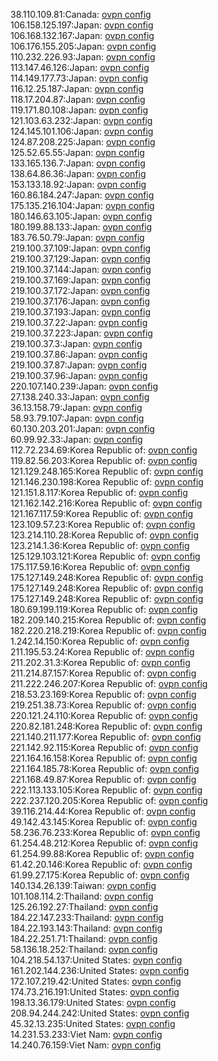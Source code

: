 38.110.109.81:Canada: [ovpn config](vpn/38_110_109_81.ovpn)  
106.158.125.197:Japan: [ovpn config](vpn/106_158_125_197.ovpn)  
106.168.132.167:Japan: [ovpn config](vpn/106_168_132_167.ovpn)  
106.176.155.205:Japan: [ovpn config](vpn/106_176_155_205.ovpn)  
110.232.226.93:Japan: [ovpn config](vpn/110_232_226_93.ovpn)  
113.147.46.126:Japan: [ovpn config](vpn/113_147_46_126.ovpn)  
114.149.177.73:Japan: [ovpn config](vpn/114_149_177_73.ovpn)  
116.12.25.187:Japan: [ovpn config](vpn/116_12_25_187.ovpn)  
118.17.204.87:Japan: [ovpn config](vpn/118_17_204_87.ovpn)  
119.171.80.108:Japan: [ovpn config](vpn/119_171_80_108.ovpn)  
121.103.63.232:Japan: [ovpn config](vpn/121_103_63_232.ovpn)  
124.145.101.106:Japan: [ovpn config](vpn/124_145_101_106.ovpn)  
124.87.208.225:Japan: [ovpn config](vpn/124_87_208_225.ovpn)  
125.52.65.55:Japan: [ovpn config](vpn/125_52_65_55.ovpn)  
133.165.136.7:Japan: [ovpn config](vpn/133_165_136_7.ovpn)  
138.64.86.36:Japan: [ovpn config](vpn/138_64_86_36.ovpn)  
153.133.18.92:Japan: [ovpn config](vpn/153_133_18_92.ovpn)  
160.86.184.247:Japan: [ovpn config](vpn/160_86_184_247.ovpn)  
175.135.216.104:Japan: [ovpn config](vpn/175_135_216_104.ovpn)  
180.146.63.105:Japan: [ovpn config](vpn/180_146_63_105.ovpn)  
180.199.88.133:Japan: [ovpn config](vpn/180_199_88_133.ovpn)  
183.76.50.79:Japan: [ovpn config](vpn/183_76_50_79.ovpn)  
219.100.37.109:Japan: [ovpn config](vpn/219_100_37_109.ovpn)  
219.100.37.129:Japan: [ovpn config](vpn/219_100_37_129.ovpn)  
219.100.37.144:Japan: [ovpn config](vpn/219_100_37_144.ovpn)  
219.100.37.169:Japan: [ovpn config](vpn/219_100_37_169.ovpn)  
219.100.37.172:Japan: [ovpn config](vpn/219_100_37_172.ovpn)  
219.100.37.176:Japan: [ovpn config](vpn/219_100_37_176.ovpn)  
219.100.37.193:Japan: [ovpn config](vpn/219_100_37_193.ovpn)  
219.100.37.22:Japan: [ovpn config](vpn/219_100_37_22.ovpn)  
219.100.37.223:Japan: [ovpn config](vpn/219_100_37_223.ovpn)  
219.100.37.3:Japan: [ovpn config](vpn/219_100_37_3.ovpn)  
219.100.37.86:Japan: [ovpn config](vpn/219_100_37_86.ovpn)  
219.100.37.87:Japan: [ovpn config](vpn/219_100_37_87.ovpn)  
219.100.37.96:Japan: [ovpn config](vpn/219_100_37_96.ovpn)  
220.107.140.239:Japan: [ovpn config](vpn/220_107_140_239.ovpn)  
27.138.240.33:Japan: [ovpn config](vpn/27_138_240_33.ovpn)  
36.13.158.79:Japan: [ovpn config](vpn/36_13_158_79.ovpn)  
58.93.79.107:Japan: [ovpn config](vpn/58_93_79_107.ovpn)  
60.130.203.201:Japan: [ovpn config](vpn/60_130_203_201.ovpn)  
60.99.92.33:Japan: [ovpn config](vpn/60_99_92_33.ovpn)  
112.72.234.69:Korea Republic of: [ovpn config](vpn/112_72_234_69.ovpn)  
119.82.56.203:Korea Republic of: [ovpn config](vpn/119_82_56_203.ovpn)  
121.129.248.165:Korea Republic of: [ovpn config](vpn/121_129_248_165.ovpn)  
121.146.230.198:Korea Republic of: [ovpn config](vpn/121_146_230_198.ovpn)  
121.151.8.117:Korea Republic of: [ovpn config](vpn/121_151_8_117.ovpn)  
121.162.142.216:Korea Republic of: [ovpn config](vpn/121_162_142_216.ovpn)  
121.167.117.59:Korea Republic of: [ovpn config](vpn/121_167_117_59.ovpn)  
123.109.57.23:Korea Republic of: [ovpn config](vpn/123_109_57_23.ovpn)  
123.214.110.28:Korea Republic of: [ovpn config](vpn/123_214_110_28.ovpn)  
123.214.1.36:Korea Republic of: [ovpn config](vpn/123_214_1_36.ovpn)  
125.129.103.121:Korea Republic of: [ovpn config](vpn/125_129_103_121.ovpn)  
175.117.59.16:Korea Republic of: [ovpn config](vpn/175_117_59_16.ovpn)  
175.127.149.248:Korea Republic of: [ovpn config](vpn/175_127_149_248.ovpn)  
175.127.149.248:Korea Republic of: [ovpn config](vpn/175_127_149_248.ovpn)  
175.127.149.248:Korea Republic of: [ovpn config](vpn/175_127_149_248.ovpn)  
180.69.199.119:Korea Republic of: [ovpn config](vpn/180_69_199_119.ovpn)  
182.209.140.215:Korea Republic of: [ovpn config](vpn/182_209_140_215.ovpn)  
182.220.218.219:Korea Republic of: [ovpn config](vpn/182_220_218_219.ovpn)  
1.242.14.150:Korea Republic of: [ovpn config](vpn/1_242_14_150.ovpn)  
211.195.53.24:Korea Republic of: [ovpn config](vpn/211_195_53_24.ovpn)  
211.202.31.3:Korea Republic of: [ovpn config](vpn/211_202_31_3.ovpn)  
211.214.87.157:Korea Republic of: [ovpn config](vpn/211_214_87_157.ovpn)  
211.222.246.207:Korea Republic of: [ovpn config](vpn/211_222_246_207.ovpn)  
218.53.23.169:Korea Republic of: [ovpn config](vpn/218_53_23_169.ovpn)  
219.251.38.73:Korea Republic of: [ovpn config](vpn/219_251_38_73.ovpn)  
220.121.24.110:Korea Republic of: [ovpn config](vpn/220_121_24_110.ovpn)  
220.82.181.248:Korea Republic of: [ovpn config](vpn/220_82_181_248.ovpn)  
221.140.211.177:Korea Republic of: [ovpn config](vpn/221_140_211_177.ovpn)  
221.142.92.115:Korea Republic of: [ovpn config](vpn/221_142_92_115.ovpn)  
221.164.16.158:Korea Republic of: [ovpn config](vpn/221_164_16_158.ovpn)  
221.164.185.78:Korea Republic of: [ovpn config](vpn/221_164_185_78.ovpn)  
221.168.49.87:Korea Republic of: [ovpn config](vpn/221_168_49_87.ovpn)  
222.113.133.105:Korea Republic of: [ovpn config](vpn/222_113_133_105.ovpn)  
222.237.120.205:Korea Republic of: [ovpn config](vpn/222_237_120_205.ovpn)  
39.116.214.44:Korea Republic of: [ovpn config](vpn/39_116_214_44.ovpn)  
49.142.43.145:Korea Republic of: [ovpn config](vpn/49_142_43_145.ovpn)  
58.236.76.233:Korea Republic of: [ovpn config](vpn/58_236_76_233.ovpn)  
61.254.48.212:Korea Republic of: [ovpn config](vpn/61_254_48_212.ovpn)  
61.254.99.88:Korea Republic of: [ovpn config](vpn/61_254_99_88.ovpn)  
61.42.20.146:Korea Republic of: [ovpn config](vpn/61_42_20_146.ovpn)  
61.99.27.175:Korea Republic of: [ovpn config](vpn/61_99_27_175.ovpn)  
140.134.26.139:Taiwan: [ovpn config](vpn/140_134_26_139.ovpn)  
101.108.114.2:Thailand: [ovpn config](vpn/101_108_114_2.ovpn)  
125.26.192.27:Thailand: [ovpn config](vpn/125_26_192_27.ovpn)  
184.22.147.233:Thailand: [ovpn config](vpn/184_22_147_233.ovpn)  
184.22.193.143:Thailand: [ovpn config](vpn/184_22_193_143.ovpn)  
184.22.251.71:Thailand: [ovpn config](vpn/184_22_251_71.ovpn)  
58.136.18.252:Thailand: [ovpn config](vpn/58_136_18_252.ovpn)  
104.218.54.137:United States: [ovpn config](vpn/104_218_54_137.ovpn)  
161.202.144.236:United States: [ovpn config](vpn/161_202_144_236.ovpn)  
172.107.219.42:United States: [ovpn config](vpn/172_107_219_42.ovpn)  
174.73.216.191:United States: [ovpn config](vpn/174_73_216_191.ovpn)  
198.13.36.179:United States: [ovpn config](vpn/198_13_36_179.ovpn)  
208.94.244.242:United States: [ovpn config](vpn/208_94_244_242.ovpn)  
45.32.13.235:United States: [ovpn config](vpn/45_32_13_235.ovpn)  
14.231.53.233:Viet Nam: [ovpn config](vpn/14_231_53_233.ovpn)  
14.240.76.159:Viet Nam: [ovpn config](vpn/14_240_76_159.ovpn)  
